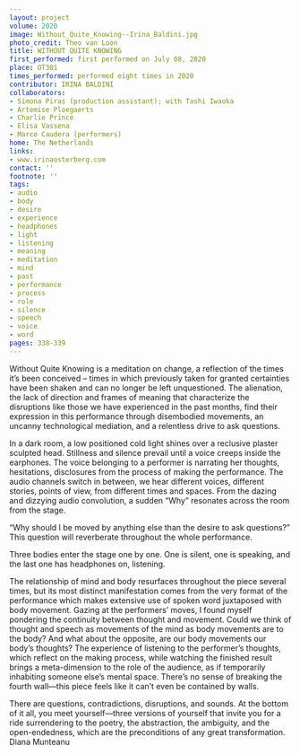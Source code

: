 ```yaml
---
layout: project
volume: 2020
image: Without_Quite_Knowing--Irina_Baldini.jpg
photo_credit: Theo van Loon
title: WITHOUT QUITE KNOWING
first_performed: first performed on July 08, 2020
place: OT301
times_performed: performed eight times in 2020
contributor: IRINA BALDINI
collaborators:
- Simona Piras (production assistant); with Tashi Iwaoka
- Artemise Ploegaerts
- Charlie Prince
- Elisa Vassena
- Marco Caudera (performers)
home: The Netherlands
links:
- www.irinaosterberg.com
contact: ''
footnote: ''
tags:
- audio
- body
- desire
- experience
- headphones
- light
- listening
- meaning
- meditation
- mind
- past
- performance
- process
- role
- silence
- speech
- voice
- word
pages: 338-339
---
```


Without Quite Knowing is a meditation on change, a reflection of the times it’s been conceived – times in which previously taken for granted certainties have been shaken and can no longer be left unquestioned. The alienation, the lack of direction and frames of meaning that characterize the disruptions like those we have experienced in the past months, find their expression in this performance through disembodied movements, an uncanny technological mediation, and a relentless drive to ask questions.

In a dark room, a low positioned cold light shines over a reclusive plaster sculpted head. Stillness and silence prevail until a voice creeps inside the earphones. The voice belonging to a performer is narrating her thoughts, hesitations, disclosures from the process of making the performance. The audio channels switch in between, we hear different voices, different stories, points of view, from different times and spaces. From the dazing and dizzying audio convolution, a sudden “Why” resonates across the room from the stage. 

“Why should I be moved by anything else than the desire to ask questions?” This question will reverberate throughout the whole performance. 

Three bodies enter the stage one by one. One is silent, one is speaking, and the last one has headphones on, listening.

The relationship of mind and body resurfaces throughout the piece several times, but its most distinct manifestation comes from the very format of the performance which makes extensive use of spoken word juxtaposed with body movement. Gazing at the performers’ moves, I found myself pondering the continuity between thought and movement. Could we think of thought and speech as movements of the mind as body movements are to the body? And what about the opposite, are our body movements our body’s thoughts?
The experience of listening to the performer’s thoughts, which reflect on the making process, while watching the finished result brings a meta-dimension to the role of the audience, as if temporarily inhabiting someone else’s mental space. There’s no sense of breaking the fourth wall—this piece feels like it can’t even be contained by walls.

There are questions, contradictions, disruptions, and sounds. At the bottom of it all, you meet yourself—three versions of yourself that invite you for a ride surrendering to the poetry, the abstraction, the ambiguity, and the open-endedness, which are the preconditions of any great transformation.  Diana Munteanu
